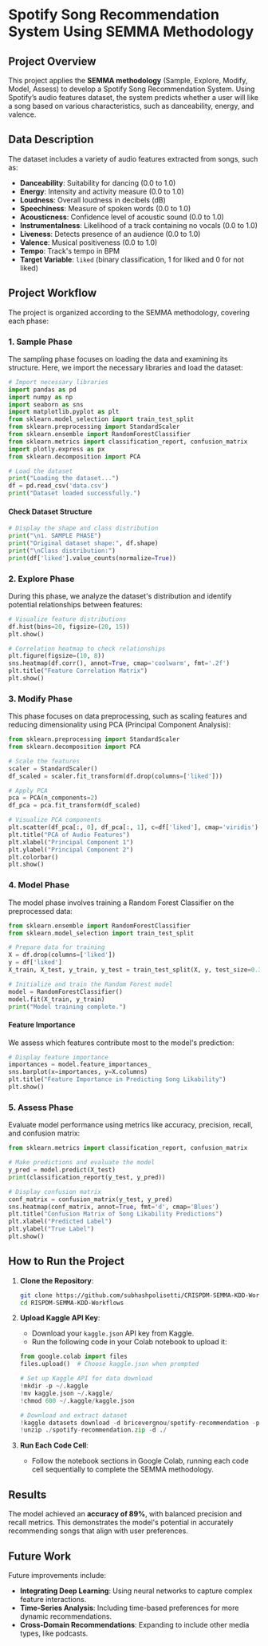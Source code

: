 
# **Spotify Song Recommendation System Using SEMMA Methodology**

## Project Overview

This project applies the **SEMMA methodology** (Sample, Explore, Modify, Model, Assess) to develop a Spotify Song Recommendation System. Using Spotify’s audio features dataset, the system predicts whether a user will like a song based on various characteristics, such as danceability, energy, and valence.

## Data Description

The dataset includes a variety of audio features extracted from songs, such as:

- **Danceability**: Suitability for dancing (0.0 to 1.0)
- **Energy**: Intensity and activity measure (0.0 to 1.0)
- **Loudness**: Overall loudness in decibels (dB)
- **Speechiness**: Measure of spoken words (0.0 to 1.0)
- **Acousticness**: Confidence level of acoustic sound (0.0 to 1.0)
- **Instrumentalness**: Likelihood of a track containing no vocals (0.0 to 1.0)
- **Liveness**: Detects presence of an audience (0.0 to 1.0)
- **Valence**: Musical positiveness (0.0 to 1.0)
- **Tempo**: Track's tempo in BPM
- **Target Variable**: `liked` (binary classification, 1 for liked and 0 for not liked)

## Project Workflow

The project is organized according to the SEMMA methodology, covering each phase:

### 1. Sample Phase

The sampling phase focuses on loading the data and examining its structure. Here, we import the necessary libraries and load the dataset:

```python
# Import necessary libraries
import pandas as pd
import numpy as np
import seaborn as sns
import matplotlib.pyplot as plt
from sklearn.model_selection import train_test_split
from sklearn.preprocessing import StandardScaler
from sklearn.ensemble import RandomForestClassifier
from sklearn.metrics import classification_report, confusion_matrix
import plotly.express as px
from sklearn.decomposition import PCA

# Load the dataset
print("Loading the dataset...")
df = pd.read_csv('data.csv')
print("Dataset loaded successfully.")
```

#### Check Dataset Structure

```python
# Display the shape and class distribution
print("\n1. SAMPLE PHASE")
print("Original dataset shape:", df.shape)
print("\nClass distribution:")
print(df['liked'].value_counts(normalize=True))
```

### 2. Explore Phase

During this phase, we analyze the dataset's distribution and identify potential relationships between features:

```python
# Visualize feature distributions
df.hist(bins=20, figsize=(20, 15))
plt.show()

# Correlation heatmap to check relationships
plt.figure(figsize=(10, 8))
sns.heatmap(df.corr(), annot=True, cmap='coolwarm', fmt='.2f')
plt.title("Feature Correlation Matrix")
plt.show()
```

### 3. Modify Phase

This phase focuses on data preprocessing, such as scaling features and reducing dimensionality using PCA (Principal Component Analysis):

```python
from sklearn.preprocessing import StandardScaler
from sklearn.decomposition import PCA

# Scale the features
scaler = StandardScaler()
df_scaled = scaler.fit_transform(df.drop(columns=['liked']))

# Apply PCA
pca = PCA(n_components=2)
df_pca = pca.fit_transform(df_scaled)

# Visualize PCA components
plt.scatter(df_pca[:, 0], df_pca[:, 1], c=df['liked'], cmap='viridis')
plt.title("PCA of Audio Features")
plt.xlabel("Principal Component 1")
plt.ylabel("Principal Component 2")
plt.colorbar()
plt.show()
```

### 4. Model Phase

The model phase involves training a Random Forest Classifier on the preprocessed data:

```python
from sklearn.ensemble import RandomForestClassifier
from sklearn.model_selection import train_test_split

# Prepare data for training
X = df.drop(columns=['liked'])
y = df['liked']
X_train, X_test, y_train, y_test = train_test_split(X, y, test_size=0.3, random_state=42)

# Initialize and train the Random Forest model
model = RandomForestClassifier()
model.fit(X_train, y_train)
print("Model training complete.")
```

#### Feature Importance

We assess which features contribute most to the model's prediction:

```python
# Display feature importance
importances = model.feature_importances_
sns.barplot(x=importances, y=X.columns)
plt.title("Feature Importance in Predicting Song Likability")
plt.show()
```

### 5. Assess Phase

Evaluate model performance using metrics like accuracy, precision, recall, and confusion matrix:

```python
from sklearn.metrics import classification_report, confusion_matrix

# Make predictions and evaluate the model
y_pred = model.predict(X_test)
print(classification_report(y_test, y_pred))

# Display confusion matrix
conf_matrix = confusion_matrix(y_test, y_pred)
sns.heatmap(conf_matrix, annot=True, fmt='d', cmap='Blues')
plt.title("Confusion Matrix of Song Likability Predictions")
plt.xlabel("Predicted Label")
plt.ylabel("True Label")
plt.show()
```

## How to Run the Project

1. **Clone the Repository**:
   ```bash
   git clone https://github.com/subhashpolisetti/CRISPDM-SEMMA-KDD-Workflows.git
   cd RISPDM-SEMMA-KDD-Workflows
   ```

2. **Upload Kaggle API Key**:
   - Download your `kaggle.json` API key from Kaggle.
   - Run the following code in your Colab notebook to upload it:

   ```python
   from google.colab import files
   files.upload()  # Choose kaggle.json when prompted

   # Set up Kaggle API for data download
   !mkdir -p ~/.kaggle
   !mv kaggle.json ~/.kaggle/
   !chmod 600 ~/.kaggle/kaggle.json

   # Download and extract dataset
   !kaggle datasets download -d bricevergnou/spotify-recommendation -p ./
   !unzip ./spotify-recommendation.zip -d ./
   ```

3. **Run Each Code Cell**:
   - Follow the notebook sections in Google Colab, running each code cell sequentially to complete the SEMMA methodology.

## Results

The model achieved an **accuracy of 89%**, with balanced precision and recall metrics. This demonstrates the model's potential in accurately recommending songs that align with user preferences.

## Future Work

Future improvements include:
- **Integrating Deep Learning**: Using neural networks to capture complex feature interactions.
- **Time-Series Analysis**: Including time-based preferences for more dynamic recommendations.
- **Cross-Domain Recommendations**: Expanding to include other media types, like podcasts.





